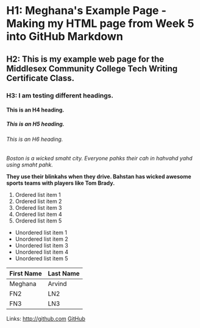  # H1: Meghana's Example Page - Making my HTML page from Week 5 into GitHub Markdown
 
 ## H2: This is my example web page for the Middlesex Community College Tech Writing Certificate Class.
 
 ### H3: I am testing different headings.
 
 #### This is an H4 heading.
 
 ##### This is an H5 heading.
 
 ###### This is an H6 heading.
 
 _Boston is a wicked smaht city. Everyone pahks their cah in hahvahd yahd using smaht pahk._
 
 **They use their blinkahs when they drive. Bahstan has wicked awesome sports teams with players like Tom Brady.**
 
 
 1. Ordered list item 1
 1. Ordered list item 2
 1. Ordered list item 3
 1. Ordered list item 4
 1. Ordered list item 5
 
 * Unordered list item 1
 * Unordered list item 2
 * Unordered list item 3
 * Unordered list item 4
 * Unordered list item 5

First Name | Last Name
------------ | -------------
Meghana | Arvind
FN2 | LN2
FN3 | LN3

Links: 
http://github.com
[GitHub](http://github.com)
